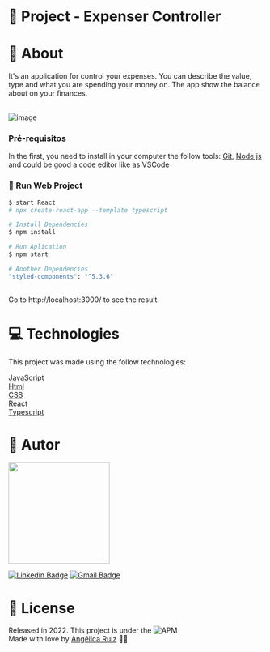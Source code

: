# :triangular_flag_on_post: Project - Expenser Controller

# :speech_balloon: About

It's an application for control your expenses. You can describe the value, type and what you are spending your money on. The app show the balance about on your finances.<br><br>

![image](https://user-images.githubusercontent.com/101833891/197776411-bebef8cd-9352-492d-b325-ac9e4e0f688b.png)



### Pré-requisitos

In the first, you need to install in your computer the follow tools:
[Git](https://git-scm.com), [Node.js](https://nodejs.org/en/) and could be good a code editor like as [VSCode](https://code.visualstudio.com/)

### :construction_worker: Run Web Project

```bash
$ start React
# npx create-react-app --template typescript

# Install Dependencies
$ npm install

# Run Aplication 
$ npm start

# Another Dependencies
"styled-components": "^5.3.6"
    


```

Go to http://localhost:3000/ to see the result.<br>





# :computer: Technologies
This project was made using the follow technologies:
 
  [JavaScript](https://developer.mozilla.org/pt-BR/docs/Web/JavaScript)<br>
  [Html](https://developer.mozilla.org/pt-BR/docs/Web/HTML/Element/html/)  
  [CSS](https://developer.mozilla.org/pt-BR/docs/Web/CSS)  
  [React](https://developer.mozilla.org/pt-BR/docs/Learn/Tools_and_testing/Client-side_JavaScript_frameworks/React_getting_started)<br>
  [Typescript](https://learn.microsoft.com/pt-br/archive/msdn-magazine/2015/january/typescript-understanding-typescript)


# :pencil: Autor



<img src="https://user-images.githubusercontent.com/101833891/178617851-68f6be80-9d8f-4f92-9bdd-8e2ec86b11ef.jpg" width="200px;"/>





[![Linkedin Badge](https://img.shields.io/badge/-AngelicaRuiz-blue?style=flat-square&logo=Linkedin&logoColor=white&link=https://www.linkedin.com/in/angelicaaruiz/)](https://www.linkedin.com/in/angelicaaruiz/) 
[![Gmail Badge](https://img.shields.io/badge/-angelica.a.ruiz@gmail.com-c14438?style=flat-square&logo=Gmail&logoColor=white&link=mailto:angelica.a.ruiz@gmail.com)](mailto:angelica.a.ruiz@gmail.com)




# :closed_book: License
Released in 2022.
This project is under the ![APM](https://img.shields.io/apm/l/dev)<br>
Made with love by [Angélica Ruiz](https://github.com/DevAngelRuiz) 💜🚀
